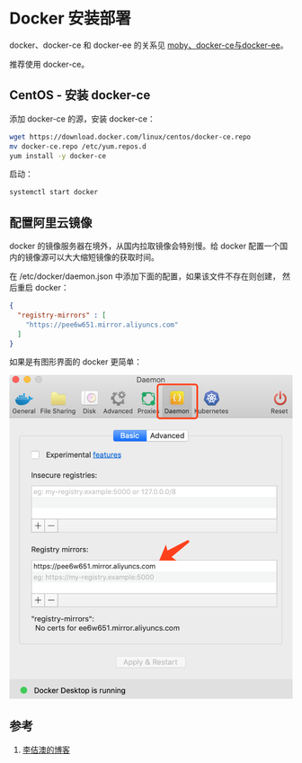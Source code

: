 <!-- toc -->

# Docker 安装部署

docker、docker-ce 和 docker-ee 的关系见 [moby、docker-ce与docker-ee][2]。

推荐使用 docker-ce。

## CentOS - 安装 docker-ce

添加 docker-ce 的源，安装 docker-ce：

```sh
wget https://download.docker.com/linux/centos/docker-ce.repo
mv docker-ce.repo /etc/yum.repos.d
yum install -y docker-ce
```

启动：

```sh
systemctl start docker
```

## 配置阿里云镜像

docker 的镜像服务器在境外，从国内拉取镜像会特别慢。给 docker 配置一个国内的镜像源可以大大缩短镜像的获取时间。

在 /etc/docker/daemon.json 中添加下面的配置，如果该文件不存在则创建， 然后重启 docker：

```json
{
  "registry-mirrors" : [
    "https://pee6w651.mirror.aliyuncs.com"
  ]
}
```

如果是有图形界面的 docker 更简单：

![docker daemon 配置](../img/docker/mirror.png)

## 参考

1. [李佶澳的博客][1]

[1]: https://www.lijiaocn.com "李佶澳的博客"
[2]: https://www.lijiaocn.com/%E9%A1%B9%E7%9B%AE/2017/07/18/docker-commnuity.html "moby、docker-ce与docker-ee"
